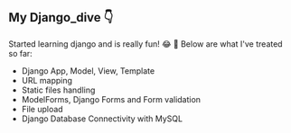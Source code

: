 ## My Django_dive :point_down:
Started learning django and is really fun! :joy: :muscle:
Below are what I've treated so far:
- Django App, Model, View, Template
- URL mapping
- Static files handling
- ModelForms, Django Forms and Form validation
- File upload
- Django Database Connectivity with MySQL

